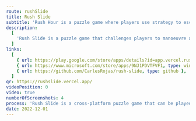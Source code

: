 ```yaml
---
route: rushSlide
title: Rush Slide
subtitle: 'Rush Hour is a puzzle game where players use strategy to escape a congested grid.'
description:
  [
    'Rush Slide is a puzzle game that challenges players to manoeuvre a series of pieces in a congested grid, with the goal of creating a clear path for the red piece to exit the grid. Players must carefully shift the positions of the long and short pieces on the board, using logic and strategy to find the solution.',
  ]
links:
  [
    { url: https://play.google.com/store/apps/details?id=app.vercel.rushslide, type: android },
    { url: https://www.microsoft.com/store/apps/9NJ1PDVTFVF1, type: windows },
    { url: https://github.com/CarlesRojas/rush-slide, type: github },
  ]
qr: https://rushslide.vercel.app/
videoPosition: 0
video: true
numberOfScreenshots: 4
process: 'Rush Slide is a cross-platform puzzle game that can be played on mobile, tablet, and desktop devices. It was developed using NextJS and TypeScript, and is available for download through the Google Play Store and Microsoft Store. iPhone users can also access the game by scanning a QR code and adding the website to their home screen.'
date: 2022-12-01
---
```

